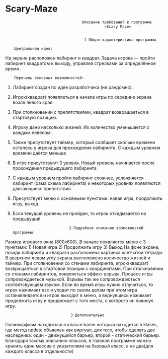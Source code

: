Scary-Maze
==========

                                      Описание требований к программе
                                                «Scary Maze»


                                       1 Общая характеристика программы
                                       
        Центральная идея:
На экране расположен лабиринт и квадрат. Задача игрока — пройти лабиринт квадратом к выходу, управляя стрелками за определённое время .

        Перечень основных возможностей:
1.	Лабиринт создан по идее разработчика (не рандомно).
2.	Игрок(квадрат) появляеться в начале игры по середине экрана возле левого края. 
3.	При столкновении с препятствиями, квадрат возвращаеться в стартовую позицию.
4.	Игроку дано несколько жизней. Их количество уменьшается с каждым левелом.
5.	Также присутствует таймер, который сообщает сколько времени осталось у игрока для прохождения лабиринта. С каждым уровнем времени даётся меньше
6.	В игре присутствуют 3 уровня. Новый уровень начинается после прохождения предыдущего лабиринта
7.	С каждым уровнем пройти лабиринт сложнее, усложняется лабиринт (сама схема лабиринта) и некоторых уровнях появляются двигающиеся припятствия. 
8.	Присутствует меню с основными пунктами: новая игра, продолжить игру, выход.
9.	Если текущий уровень не пройден, то игрок откидывается на предыдущий


                                 2 Подробное описание возможностей программы

Размер игрового окна (800x600). В начале появляется меню с 3 пунктами: 1) Новая игра 2) Продолжить игру 3) Выход На фоне экрана, позади лабиринта и квадрата расположена картинка клетчатой тетради. В вверхнем левом углу экрана расположено количество жизней и таймер. При столкновении со стенами лабиринта, игрок(квадрат) возвращаеться к стартовой позиции с координатами. При столкновении со стенами лабиринтов, появляеться эффект взрыва. Процесс игры сопровождаеться музыкой. Взрывы так же сопровождаються соответсвующем звуком. Если во время игры нужно отлучиться, то игрок нажимает esc и уходит по своим делам при этом игра останавливается и игрок выходит в меню, а вернувшись нажимает продолжить игру и продолжает с того места, с которого он покинул игру.

                                 3 Дополнительно
                                 
Полиморфизм находиться в классе barier который находится в klases, где метод update объявлен как виртуал, для того, чтобы сделать две наследника: один - движущийся баръер, второй - статический барьер.
Благодаря такому описанию классов, в главной программе можно хранить один массив с указателями на базовый класс, а не два(для каждого класса в отдельности)

